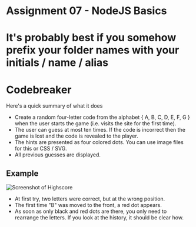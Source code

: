 # Assignment 07 - NodeJS Basics #
It's probably best if you somehow prefix your folder names with your initials / name / alias
=======
# Codebreaker 

Here's a quick summary of what it does

- Create a random four-letter code from the alphabet { A, B, C, D, E, F, G } when the user starts the game (i.e. visits the site for the first time).
- The user can guess at most ten times. If the code is incorrect then the game is lost and the code is revealed to the player.
- The hints are presented as four colored dots. You can use image files for this or CSS / SVG.
- All previous guesses are displayed.


## Example
![Screenshot of Highscore](codebreaker-screenshot.png)

- At first try, two letters were correct, but at the wrong position. 
- The first time "B" was moved to the front, a red dot appears.
- As soon as only black and red dots are there, you only need to rearrange the letters. If you look at the history, it should be clear how. 

